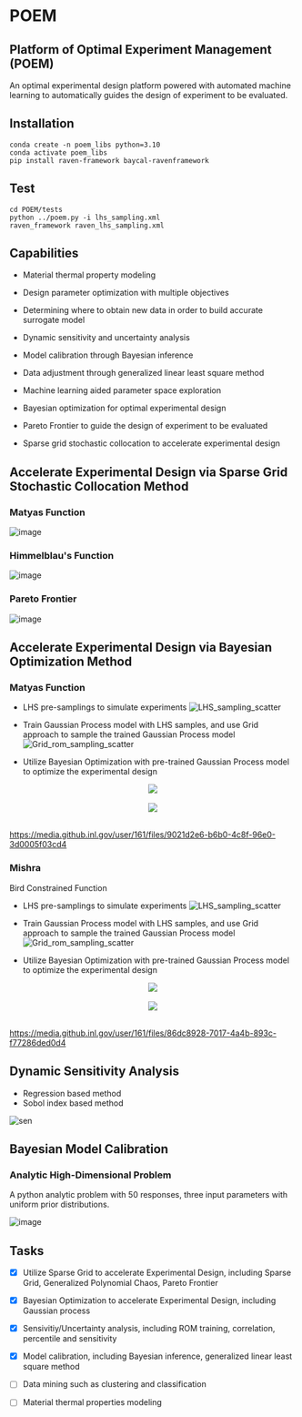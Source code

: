 # POEM
## Platform of Optimal Experiment Management (POEM)

An optimal experimental design platform powered with automated machine learning to automatically guides the design of experiment to be evaluated.

## Installation

```
conda create -n poem_libs python=3.10
conda activate poem_libs
pip install raven-framework baycal-ravenframework
```

## Test

```
cd POEM/tests
python ../poem.py -i lhs_sampling.xml
raven_framework raven_lhs_sampling.xml
```

## Capabilities

- Material thermal property modeling

- Design parameter optimization with multiple objectives

- Determining where to obtain new data in order to build accurate surrogate model

- Dynamic sensitivity and uncertainty analysis

- Model calibration through Bayesian inference

- Data adjustment through generalized linear least square method

- Machine learning aided parameter space exploration

- Bayesian optimization for optimal experimental design

- Pareto Frontier to guide the design of experiment to be evaluated

- Sparse grid stochastic collocation to accelerate experimental design

## Accelerate Experimental Design via Sparse Grid Stochastic Collocation Method

### Matyas Function

![image](https://media.github.inl.gov/user/161/files/f20d06cd-e81e-444c-bd6b-4ee09563e49a)

### Himmelblau's Function
![image](https://media.github.inl.gov/user/161/files/19151f05-b46e-4cbb-b1df-ed117629bf34)

### Pareto Frontier

![image](https://media.github.inl.gov/user/161/files/db838b94-18e8-47e5-b385-6d81cc2919bc)


## Accelerate Experimental Design via Bayesian Optimization Method

### Matyas Function
- LHS pre-samplings to simulate experiments
![LHS_sampling_scatter](https://media.github.inl.gov/user/161/files/eb50562d-a312-454b-ad58-f048c24614f2)


- Train Gaussian Process model with LHS samples, and use Grid approach to sample the trained Gaussian Process model
![Grid_rom_sampling_scatter](https://media.github.inl.gov/user/161/files/9648983f-625e-4260-9abf-63bb4a66e284)


- Utilize Bayesian Optimization with pre-trained Gaussian Process model to optimize the experimental design

<div align="center">
  <img src="https://media.github.inl.gov/user/161/files/0feaea6b-f5ec-45cb-8afb-0afb5c0653c9"><br><br>
  <img src="https://media.github.inl.gov/user/161/files/64381289-0bd7-4ef0-9810-83423728b640"><br><br>
</div>

https://media.github.inl.gov/user/161/files/9021d2e6-b6b0-4c8f-96e0-3d0005f03cd4

### Mishra



Bird Constrained Function

- LHS pre-samplings to simulate experiments
![LHS_sampling_scatter](https://media.github.inl.gov/user/161/files/427e246a-6cfc-4cdc-bf69-1e048b20c365)

- Train Gaussian Process model with LHS samples, and use Grid approach to sample the trained Gaussian Process model
![Grid_rom_sampling_scatter](https://media.github.inl.gov/user/161/files/21033f59-8d70-4666-afde-bdb8fe2e6a62)

- Utilize Bayesian Optimization with pre-trained Gaussian Process model to optimize the experimental design

<div align="center">
  <img src="https://media.github.inl.gov/user/161/files/b20666c9-14ad-4375-9ec5-9fed200eab81"><br><br>
  <img src="https://media.github.inl.gov/user/161/files/6b68bab0-125b-4813-b0c2-281b7478685e"><br><br>
</div>

https://media.github.inl.gov/user/161/files/86dc8928-7017-4a4b-893c-f77286ded0d4

## Dynamic Sensitivity Analysis

- Regression based method
- Sobol index based method

![sen](https://media.github.inl.gov/user/161/files/74d63142-ffe8-49dd-89c3-52d65d8841e0)

## Bayesian Model Calibration

### Analytic High-Dimensional Problem
A python analytic problem with 50 responses, three input parameters with uniform prior distributions.

![image](https://media.github.inl.gov/user/161/files/08ba5691-f4cc-49d8-9d1e-034ba14f40c2)


## Tasks

- [x] Utilize Sparse Grid to accelerate Experimental Design, including Sparse Grid, Generalized Polynomial Chaos, Pareto Frontier
- [x] Bayesian Optimization to accelerate Experimental Design, including Gaussian process
- [x] Sensivitiy/Uncertainty analysis, including ROM training, correlation, percentile and sensitivity
- [x] Model calibration, including Bayesian inference, generalized linear least square method
- [ ] Data mining such as clustering and classification
- [ ] Material thermal properties modeling


